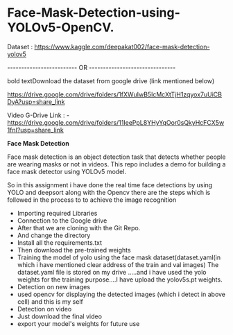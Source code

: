 # Face-Mask-Detection-using-YOLOv5-OpenCV.

Dataset : https://www.kaggle.com/deepakat002/face-mask-detection-yolov5

------------------------- OR -------------------------------

bold textDownload the dataset from google drive (link mentioned below)

https://drive.google.com/drive/folders/1fXWuIwB5lcMcXtTjH1zqyox7uUiCBDyA?usp=share_link

Video G-Drive Link : -
https://drive.google.com/drive/folders/11IeePpL8YHyYqOor0sQkyHcFCX5w1fnI?usp=share_link

**Face Mask Detection**

Face mask detection is an object detection task that detects whether people are wearing masks or not in videos. This repo includes a demo for building a face mask detector using YOLOv5 model.

So in this assignment i have done the real time face detections by using YOLO and deepsort
along with the Opencv there are the steps which is followed in the process to to achieve the
image recognition
- Importing required Libraries
- Connection to the Google drive
- After that we are cloning with the Git Repo.
- And change the directory
- Install all the requirements.txt
- Then download the pre-trained weights
- Training the model of yolo using the face mask
dataset(dataset.yaml(in which i have mentioned clear address
of the train and val images) The dataset.yaml file is stored on my drive .....and i have used the yolo weights for the training purpose....I have upload the yolov5s.pt weights.
- Detection on new images
- used opencv for displaying the detected images (which i detect in
above cell) and this is my self
- Detection on video
- Just download the final video
- export your model's weights for future use
